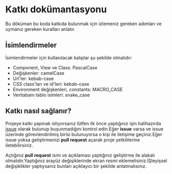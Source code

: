 # Katkı dokümantasyonu

Bu döküman bu koda katkıda bulunmak için izlemeniz gereken adımları ve uymanız gereken kuralları anlatır.

## İsimlendirmeler

İsimlendirmeler için kullanılacak kalıplar şu şekilde olmalıdır:
* Component, View ve Class: PascalCase
* Değişkenler: camelCase
* Url'ler: kebab-case
* CSS class'ları ve id'leri: kebab-case
* Environment değişkenleri, constants: MACRO_CASE
* Veritabanı tablo isimleri: snake_case

## Katkı nasıl sağlanır?
 Projeye katkı yapmak istiyorsanız lütfen ilk önce yaptığınız işin halihazırda [issue](https://github.com/mavidurak/orientation-front-end/issues "issue'ları görüntülemek için tıklayın") olarak bulunup buşunmadığını kontrol edin.Eğer **issue** varsa ve issue üzerinde görevlendirilmiş birisi bulunuyorsa o kişi ile iletişime geçiniz.Eğer issue yoksa geliştirmenizi **pull request** açarak proje yetkililerine iletebilirsiniz.

Açtığınız **pull request** ismi ve açıklaması yaptığınız geliştirme ile alakalı olmalıdır.Yaptığınız arayüz değişiklerinde ekran resmi eklemelisiniz.İŞleyişsel değişiklikler yaptıysanız bunları açıklayıcı bir şekilde anlatmalısınız.

